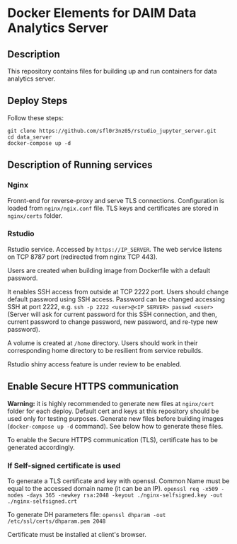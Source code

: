 # Docker Elements for DAIM Data Analytics Server

## Description

This repository contains files for building up and run containers for data analytics server.

## Deploy Steps

Follow these steps:

```console
git clone https://github.com/sfl0r3nz05/rstudio_jupyter_server.git
cd data_server
docker-compose up -d
```

## Description of Running services

### Nginx

Fronnt-end for reverse-proxy and serve TLS connections. Configuration is loaded from `nginx/ngix.conf` file. TLS keys and certificates are stored in `nginx/certs` folder.

### Rstudio

Rstudio service. Accessed by `https://IP_SERVER`. The web service listens on TCP 8787 port (redirected from nginx TCP 443).

Users are created when building image from Dockerfile with a default password.

It enables SSH access from outside at TCP 2222 port. Users should change default password using SSH access. Password can be changed accessing SSH at port 2222, e.g. `ssh -p 2222 <user>@<IP_SERVER> passwd <user>` (Server will ask for current password for this SSH connection, and then, current password to change password, new password, and re-type new password).

A volume is created at `/home` directory. Users should work in their corresponding home directory to be resilient from service rebuilds.

Rstudio shiny access feature is under review to be enabled.

## Enable Secure HTTPS communication

**Warning:** it is highly recommended to generate new files at `nginx/cert` folder for each deploy. Default cert and keys at this repository should be used only for testing purposes. Generate new files before building images (`docker-compose up -d` command). See below how to generate these files.

To enable the Secure HTTPS communication (TLS), certificate has to be generated accordingly.

### If Self-signed certificate is used

To generate a TLS certificate and key with openssl. Common Name must be equal to the accessed domain name (it can be an IP).
`openssl req -x509 -nodes -days 365 -newkey rsa:2048 -keyout ./nginx-selfsigned.key -out ./nginx-selfsigned.crt`

To generate DH parameters file:
`openssl dhparam -out /etc/ssl/certs/dhparam.pem 2048`

Certificate must be installed at client's browser.
